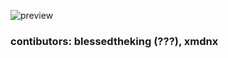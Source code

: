 ![preview](https://user-images.githubusercontent.com/72883689/218199877-6c9ad412-6987-41a0-90e8-1ae5259c91e6.png)
### contibutors: blessedtheking (???), xmdnx

